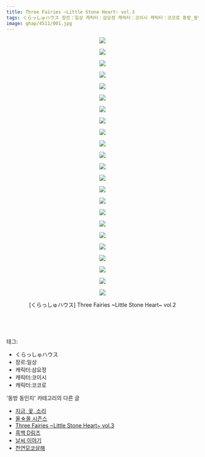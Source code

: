```yaml
---
title: Three Fairies ~Little Stone Heart~ vol.3
tags: くらっしゅハウス 장르：일상 캐릭터：삼요정 캐릭터：코이시 캐릭터：코코로 동방_동인지
image: ghap/4511/001.jpg
---
```

<div class="article">
<p style="text-align: center; clear: none; float: none;"><img src="{{ site.nasurl }}/ghap/4511/001.jpg"/></p>
<p style="text-align: center; clear: none; float: none;"><img src="{{ site.nasurl }}/ghap/4511/002.jpg"/></p>
<p style="text-align: center; clear: none; float: none;"><img src="{{ site.nasurl }}/ghap/4511/003.jpg"/></p>
<p style="text-align: center; clear: none; float: none;"><img src="{{ site.nasurl }}/ghap/4511/004.jpg"/></p>
<p style="text-align: center; clear: none; float: none;"><img src="{{ site.nasurl }}/ghap/4511/005.jpg"/></p>
<p style="text-align: center; clear: none; float: none;"><img src="{{ site.nasurl }}/ghap/4511/006.jpg"/></p>
<p style="text-align: center; clear: none; float: none;"><img src="{{ site.nasurl }}/ghap/4511/007.jpg"/></p>
<p style="text-align: center; clear: none; float: none;"><img src="{{ site.nasurl }}/ghap/4511/008.jpg"/></p>
<p style="text-align: center; clear: none; float: none;"><img src="{{ site.nasurl }}/ghap/4511/009.jpg"/></p>
<p style="text-align: center; clear: none; float: none;"><img src="{{ site.nasurl }}/ghap/4511/010.jpg"/></p>
<p style="text-align: center; clear: none; float: none;"><img src="{{ site.nasurl }}/ghap/4511/011.jpg"/></p>
<p style="text-align: center; clear: none; float: none;"><img src="{{ site.nasurl }}/ghap/4511/012.jpg"/></p>
<p style="text-align: center; clear: none; float: none;"><img src="{{ site.nasurl }}/ghap/4511/013.jpg"/></p>
<p style="text-align: center; clear: none; float: none;"><img src="{{ site.nasurl }}/ghap/4511/014.jpg"/></p>
<p style="text-align: center; clear: none; float: none;"><img src="{{ site.nasurl }}/ghap/4511/015.jpg"/></p>
<p style="text-align: center; clear: none; float: none;"><img src="{{ site.nasurl }}/ghap/4511/016.jpg"/></p>
<p style="text-align: center; clear: none; float: none;"><img src="{{ site.nasurl }}/ghap/4511/017.jpg"/></p>
<p style="text-align: center; clear: none; float: none;"><img src="{{ site.nasurl }}/ghap/4511/018.jpg"/></p>
<p style="text-align: center; clear: none; float: none;"><img src="{{ site.nasurl }}/ghap/4511/019.jpg"/></p>
<p style="text-align: center; clear: none; float: none;"><img src="{{ site.nasurl }}/ghap/4511/020.jpg"/></p>
<p style="text-align: center; clear: none; float: none;"><img src="{{ site.nasurl }}/ghap/4511/021.jpg"/></p>
<p style="text-align: center; clear: none; float: none;"><img src="{{ site.nasurl }}/ghap/4511/022.jpg"/></p>
<p style="text-align: center; clear: none; float: none;"><img src="{{ site.nasurl }}/ghap/4511/023.jpg"/></p>
<p style="text-align: center; clear: none; float: none;">[くらっしゅハウス] Three Fairies ~Little Stone Heart~ vol.2</p>
<p style="text-align: center; clear: none; float: none;"><br/></p>
<p><br/></p>
</div><div class="tagTrail">
<p>태그: </p>
<ul>
<li>くらっしゅハウス</li>
<li>장르:일상</li>
<li>캐릭터:삼요정</li>
<li>캐릭터:코이시</li>
<li>캐릭터:코코로</li>
</ul>
</div><div class="another">
<p>'동방 동인지' 카테고리의 다른 글</p>
<ul>
<li><a href="/2018-07-11-ghap_4513">지금, 꽃, 소리</a></li>
<li><a href="/2018-07-11-ghap_4512">올☆올 시즌스</a></li>
<li><a href="/2018-07-11-ghap_4511">Three Fairies ~Little Stone Heart~ vol.3</a></li>
<li><a href="/2018-07-10-ghap_4510">흑백 D림즈</a></li>
<li><a href="/2018-07-10-ghap_4508">날씨 이야기</a></li>
<li><a href="/2018-07-10-ghap_4507">천연모코살해</a></li>
</ul>
</div><div class="cb_module cb_fluid">
<div class="cb_wrt cb_profile">
</div><!-- commentList close -->
</div>